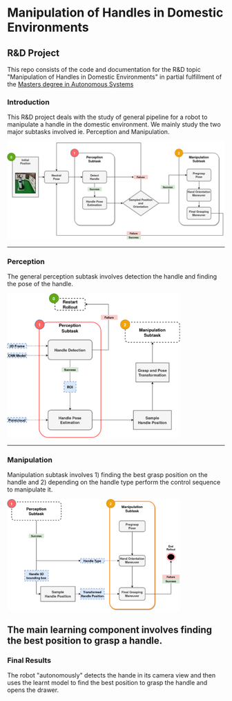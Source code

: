 # Manipulation of Handles in Domestic Environments
## R&D Project

This repo consists of the code and documentation for the R&D topic "Manipulation of Handles in Domestic Environments"
in partial fulfillment of the [Masters degree in Autonomous Systems](https://www.h-brs.de/en/inf/study/master/autonomous-systems)

### Introduction
This R&D project deals with the study of general pipeline for a robot to manipulate a handle in the domestic environment. We mainly study the two major subtasks involved ie. Perception and Manipulation.

<img src="/images/presentation/pipeline-pipeline full.png" width="800">

---
### Perception 
The general perception subtask involves detection the handle and finding the pose of the handle.

<img src="/images/presentation/pipeline-perception.png" width="400">


---
### Manipulation 
Manipulation subtask involves 1) finding the best grasp position on the handle and 2) depending on the handle type perform the control sequence to manipulate it.

<img src="/images/presentation/pipeline-manipulation_2.png " width="400">

The main learning component involves finding the best position to grasp a handle.
---
### Final Results
The robot "autonomously" detects the hande in its camera view and then uses the learnt model to find the best position to grasp the handle and opens the drawer.
